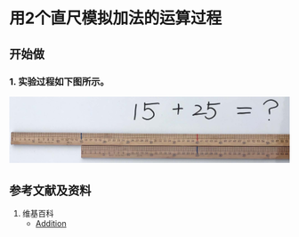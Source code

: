 # 用2个直尺模拟加法的运算过程

## 开始做

### 1. 实验过程如下图所示。

![](/images/数轴(一维坐标系)/用2个直尺模拟加法的运算过程/1a1.jpg)

## 参考文献及资料

1. 维基百科
	- [Addition](https://en.wikipedia.org/wiki/Addition) 

